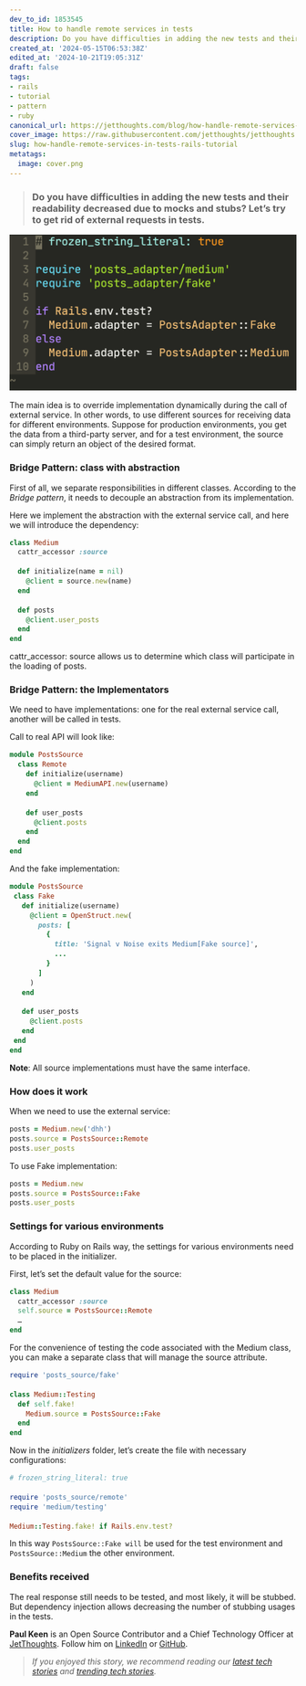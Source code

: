 ```yaml
---
dev_to_id: 1853545
title: How to handle remote services in tests
description: Do you have difficulties in adding the new tests and their readability decreased due to...
created_at: '2024-05-15T06:53:38Z'
edited_at: '2024-10-21T19:05:31Z'
draft: false
tags:
- rails
- tutorial
- pattern
- ruby
canonical_url: https://jetthoughts.com/blog/how-handle-remote-services-in-tests-rails-tutorial/
cover_image: https://raw.githubusercontent.com/jetthoughts/jetthoughts.github.io/master/content/blog/how-handle-remote-services-in-tests-rails-tutorial/cover.png
slug: how-handle-remote-services-in-tests-rails-tutorial
metatags:
  image: cover.png
---
```

> ### Do you have difficulties in adding the new tests and their readability decreased due to mocks and stubs? Let’s try to get rid of external requests in tests.

![](file_0.png)

The main idea is to override implementation dynamically during the call of external service. In other words, to use different sources for receiving data for different environments. Suppose for production environments, you get the data from a third-party server, and for a test environment, the source can simply return an object of the desired format.

### Bridge Pattern: class with abstraction

First of all, we separate responsibilities in different classes. According to the *Bridge pattern*, it needs to decouple an abstraction from its implementation.

Here we implement the abstraction with the external service call, and here we will introduce the dependency:

```ruby
class Medium
  cattr_accessor :source
  
  def initialize(name = nil)
    @client = source.new(name)
  end
  
  def posts
    @client.user_posts
  end
end
```

cattr_accessor: source allows us to determine which class will participate in the loading of posts.

### Bridge Pattern: the Implementators

We need to have implementations: one for the real external service call, another will be called in tests.

Call to real API will look like:

```ruby
module PostsSource
  class Remote
    def initialize(username)
      @client = MediumAPI.new(username)
    end
    
    def user_posts
      @client.posts
    end
  end
end
```

And the fake implementation:

 ```ruby
module PostsSource
  class Fake
    def initialize(username)
      @client = OpenStruct.new(
        posts: [
          {
            title: 'Signal v Noise exits Medium[Fake source]',
            ...
          }
        ]
      )
    end
    
    def user_posts
      @client.posts
    end
  end
end
```

**Note**: All source implementations must have the same interface.

### How does it work

When we need to use the external service:

```ruby
posts = Medium.new('dhh')
posts.source = PostsSource::Remote
posts.user_posts
```

To use Fake implementation:

```ruby
posts = Medium.new
posts.source = PostsSource::Fake
posts.user_posts
```

### Settings for various environments

According to Ruby on Rails way, the settings for various environments need to be placed in the initializer.

First, let’s set the default value for the source:

```ruby
class Medium
  cattr_accessor :source
  self.source = PostsSource::Remote
  …
end
```

For the convenience of testing the code associated with the Medium class, you can make a separate class that will manage the source attribute.

```ruby
require 'posts_source/fake'

class Medium::Testing
  def self.fake!
    Medium.source = PostsSource::Fake
  end
end
```

Now in the *initializers* folder, let’s create the file with necessary configurations:

```ruby
# frozen_string_literal: true

require 'posts_source/remote'
require 'medium/testing'

Medium::Testing.fake! if Rails.env.test?
```

In this way `PostsSource::Fake will` be used for the test environment and `PostsSource::Medium` the other environment.

### Benefits received

The real response still needs to be tested, and most likely, it will be stubbed. But dependency injection allows decreasing the number of stubbing usages in the tests.

**Paul Keen** is an Open Source Contributor and a Chief Technology Officer at [JetThoughts](https://www.jetthoughts.com). Follow him on [LinkedIn](https://www.linkedin.com/in/paul-keen/) or [GitHub](https://github.com/pftg).
>  *If you enjoyed this story, we recommend reading our [latest tech stories](https://jtway.co/latest) and [trending tech stories](https://jtway.co/trending).*
